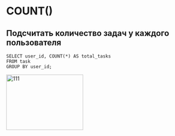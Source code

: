 # COUNT()
## Подсчитать количество задач у каждого пользователя
```
SELECT user_id, COUNT(*) AS total_tasks
FROM task
GROUP BY user_id;
```

<img width="205" height="148" alt="111" src="https://github.com/user-attachments/assets/1e6e7980-d445-4f61-bca8-3be21562f35d" />

